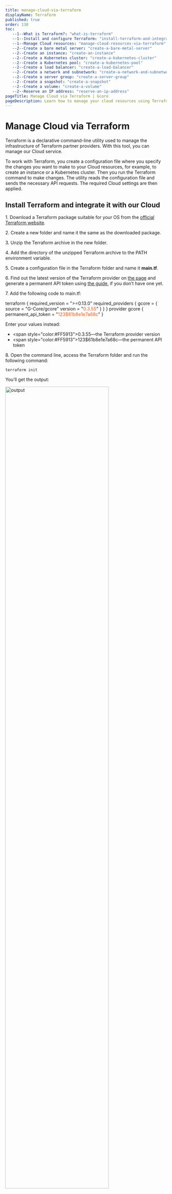```yaml
---
title: manage-cloud-via-terraform
displayName: Terraform
published: true
order: 130
toc:
   --1--What is Terraform?: "what-is-terraform"
   --1--Install and configure Terraform: "install-terraform-and-integrate-it-with-our-cloud"
   --1--Manage Cloud resources: "manage-cloud-resources-via-terraform"
   --2--Create a bare metal server: "create-a-bare-metal-server"
   --2--Create an instance: "create-an-instance"
   --2--Create a Kubernetes cluster: "create-a-kubernetes-cluster"
   --2--Create a Kubernetes pool: "create-a-kubernetes-pool"
   --2--Create a load balancer: "create-a-load-balancer"
   --2--Create a network and subnetwork: "create-a-network-and-subnetwork"
   --2--Create a server group: "create-a-server-group"
   --2--Create a snapshot: "create-a-snapshot"
   --2--Create a volume: "create-a-volume"
   --2--Reserve an IP address: "reserve-an-ip-address"
pageTitle: Manage Cloud via Terraform | Gcore
pageDescription: Learn how to manage your cloud resources using Terraform. Follow the guide to install Terraform and create VMs, K8s clusters, load balancers, and more.
---
```

# Manage Cloud via Terraform

Terraform is a declarative command-line utility used to manage the infrastructure of Terraform partner providers. With this tool, you can manage our Cloud service.

To work with Terraform, you create a configuration file where you specify the changes you want to make to your Cloud resources, for example, to create an instance or a Kubernetes cluster. Then you run the Terraform command to make changes. The utility reads the configuration file and sends the necessary API requests. The required Cloud settings are then applied.

## Install Terraform and integrate it with our Cloud

1\. Download a Terraform package suitable for your OS from the <a href="https://terraform.io/downloads" target="_blank">official Terraform website</a>.

2\. Create a new folder and name it the same as the downloaded package.

3\. Unzip the Terraform archive in the new folder.

4\. Add the directory of the unzipped Terraform archive to the PATH environment variable.

5\. Create a configuration file in the Terraform folder and name it **main.tf**.

6\. Find out the latest version of the Terraform provider on <a href="https://registry.terraform.io/providers/G-Core/gcore/latest" target="_blank">the page</a> and generate a permanent API token using <a href="https://gcore.com/docs/account-settings/create-use-or-delete-a-permanent-api-token" target="_blank">the guide</a>, if you don’t have one yet.

7\. Add the following code to main.tf:

<code-block>
terraform {
  required_version = ">=0.13.0"
  required_providers {
    gcore = {
      source = "G-Core/gcore"
      version = "<span style="color:#FF5913">0.3.55</span>"
   }
  }
}
provider gcore {
  permanent_api_token = "<span style="color:#FF5913">123$61b8e1e7a68c</span>"
}
</code-block>

Enter your values instead:

- <span style="color:#FF5913">0.3.55</span>—the Terraform provider version  
- <span style="color:#FF5913">123$61b8e1e7a68c</span>—the permanent API token

8\. Open the command line, access the Terraform folder and run the following command:

```
terraform init
```

You’ll get the output:

<img src="https://assets.gcore.pro/docs/cloud/manage-cloud-via-terraform/12966689446417.png" alt="output" width="80%">

This means Terraform has been successfully downloaded and installed, and you can start working with it.

## Manage Cloud resources via Terraform

If you have already worked with Terraform, you can use this abridged guide on how to manage Gcore Cloud resources:

1\. Go to the Terraform documentation, click **Resources**, and copy the necessary code to main.tf.

2\. Customize values in the code.

3\. Run the following command to preview the expected changes:

```
terraform plan
```

4\. Run the following command to apply these changes:

```
terraform apply
```

You can also use our step-by-step guides below.

### Create a bare metal server

1\. Open the **main.tf** file where you configured the Gcore provider for Terraform.

2\. Copy the code below to the file and customize the highlighted values:

<code-block>
provider gcore {
  permanent_api_token = "<span style="color:#FF5913">251$d3361.............1b35f26d8</span>"
}
resource "gcore_baremetal" "<span style="color:#FF5913">bm</span>" {
  name       = "<span style="color:#FF5913">baremetal_example</span>"
  flavor_id  = "<span style="color:#FF5913">bm1-infrastructure-small</span>"
  interface {
      type = "<span style="color:#FF5913">external</span>"
              <span style="color:#FF5913">is_parent = "true"</span>
  }
}
</code-block>

3\. Configure your bare metal server.

* Specify "flavor_id".

* Configure “interface”.
  
  Select the interface "type": "external", "subnet", "any_subnet", or "reserved_fixed_ip".  
    - If you select "subnet", specify the "network_ID" and "subnetwork_ID".  
    - If you select "anu_subnet", specify the "network_ID".  
    - If you select "reserved_fixed_ip", specify the "port_id".
  
  (optional) Add <span style="color:#FF5913">is_parent = "true"</span> to ensure the interface cannot be detached and is always connected first.
  
  (optional) Specify "order" to set the order in which interfaces will be attached.

* (optional) Specify "app_config" to set parameters for the application template from the marketplace.

* (optional) Specify the "image_id" or "apptemplate_id".

* (optional) Specify the "keypair_name".

* (optional) Specify the "name" of the server.

* (optional) Specify the "region_id" and "region_name".

* (optional) Specify the "project_id" and "project_name".

* (optional) Specify the "metadata_map": "key" and "value".

* (optional) Specify "username" and/or "password".

4\. Save changes in the file.

5\. Run the following command from the Terraform directory to preview the changes:

```
terraform plan
```

If the code contains an error, the output will show it.

6\. Run the following command to apply the changes:

```
terraform apply
```

Terraform will ask you to confirm the action. Enter "yes".

### Create an instance

1\. Open the main.tf file where you configured the Gcore provider for Terraform.

2\. Copy the code to the file and customize the highlighted values:

<code-block>
provider gcore {
  permanent_api_token = "<span style="color:#FF5913">251$d3361.............1b35f26d8</span>"
}  
resource "gcore_reservedfixedip" "<span style="color:#FF5913">fixed_ip</span>" {
  type             = "ip_address"
  network_id       = "<span style="color:#FF5913">faf6507b-1ff1-4ebf-b540-befd5c09fe06</span>"
  fixed_ip_address = "<span style="color:#FF5913">192.168.13.6</span>"
  is_vip           = <span style="color:#FF5913">false</span>
}
resource "gcore_volume" "first_volume" {
  name       = "<span style="color:#FF5913">boot volume</span>"
  type_name  = "<span style="color:#FF5913">ssd_hiiops</span>"
  size       = <span style="color:#FF5913">10</span>
  image_id   = "<span style="color:#FF5913">6dc4e061-6fab-41f3-91a3-0ba848fb32d9</span>"
}
resource "gcore_floatingip" "<span style="color:#FF5913">fip</span>" {
  fixed_ip_address = <span style="color:#FF5913">gcore_reservedfixedip.fixed_ip.fixed_ip_address</span>
  port_id          = <span style="color:#FF5913">gcore_reservedfixedip.fixed_ip.port_id</span>
}
resource "gcore_instance" "<span style="color:#FF5913">v</span>" {
  name       = "<span style="color:#FF5913">hello</span>"
  flavor_id  = "<span style="color:#FF5913">g1-standard-1-2</span>"
  volume {
    source     = "existing-volume"
    volume_id  = <span style="color:#FF5913">gcore_volume.first_volume.id</span>
    boot_index = <span style="color:#FF5913">0</span>
  }
  interface {
    type            = "<span style="color:#FF5913">reserved_fixed_ip</span>"
    port_id         = <span style="color:#FF5913">gcore_reservedfixedip.fixed_ip.port_id</span>
    fip_source      = "<span style="color:#FF5913">existing</span>"
    existing_fip_id = <span style="color:#FF5913">gcore_floatingip.fip.id</span>
    security_groups = <span style="color:#FF5913">["ada84751-fcca-4491-9249-2dfceb321616"]</span>
  }
}
</code-block>

3\. Configure resources required for the instance: [a reserved IP address](https://gcore.com/docs/cloud/manage-cloud-via-terraform#reserve-an-ip-address), [network](https://gcore.com/docs/cloud/manage-cloud-via-terraform#create-a-network-and-subnetwork), [subnetwork](https://gcore.com/docs/cloud/manage-cloud-via-terraform#create-a-network-and-subnetwork), [volume](https://gcore.com/docs/cloud/manage-cloud-via-terraform#create-a-volume).

4\. Configure the instance.

* Specify "flavor_id".

* Select the interface "type": "external", "subnet", "any_subnet", or "reserved_fixed_ip".     
  - If you select "subnet", specify the "network_ID" and "subnetwork_ID".  
  - If you select "anu_subnet", specify the "network_ID".  
  - If you select "reserved_fixed_ip", specify the "port_id".
  - (optional) Add is_parent = "true" to ensure the interface cannot be detached and is always connected first.
  - (optional) Specify order to set the order in which interfaces will be attached.

* Configure "volume".

  - Specify "source = existing-volume" and the "volume_id". Optionally, you can specify the size of the existing volume in GB.
  - (optional) Specify the "boot_index". If "boot_index = 0", the volume cannot be detached.
  - (optional) Specify the "type_name": "standard", "ssd_hiiops", "cold", or "ultra".

* (optional) Add "allow_app_ports = true" to allow application ports for instances created from marketplace templates.

* (optional) Specify "configuration" to set parameters for the application template from the marketplace: "key" and "value".

* (optional) Specify the "keypair_name".

* (optional) Specify the "metadata_map": "key" and "value".

* (optional) Specify the "name" of the instance.

* (optional) Specify "username" and "password".

* (optional) Specify the "region_id" and "region_name".

* (optional) Specify the "project_id" and "project_name".

* (optional) Specify the "security_group" to add firewalls.

5\. Save changes in the file.

6\. Run the following command from the Terraform directory to preview the expected changes:

```
terraform plan
```

If the code contains an error, the output will describe it.

7\. Run the following command to apply the changes:

```
terraform apply
```

Terraform will ask you to confirm the action. Enter "yes".

### Create a Kubernetes cluster

1\. Open the main.tf file where you configured the Gcore provider for Terraform.

2\. Copy the code below to the file and customize the highlighted values:

<code-block>
provider gcore {
  permanent_api_token = "<span style="color:#FF5913">251$d3361.............1b35f26d8</span>"
}
resource "gcore_k8s" "v" {
  name          = "<span style="color:#FF5913">kluster_example</span>"
  fixed_network = "<span style="color:#FF5913">6bf878c1-1ce4-47c3-a39b-6b5f1d79bf25</span>"
  fixed_subnet  = "<span style="color:#FF5913">dc3a3ea9-86ae-47ad-a8e8-79df0ce04839</span>"
  pool {
    name               = "<span style="color:#FF5913">pool_example</span>"
    flavor_id          = "<span style="color:#FF5913">g1-standard-1-2</span>"
    min_node_count     = <span style="color:#FF5913">1</span>
    max_node_count     = <span style="color:#FF5913">2</span>
    node_count         = <span style="color:#FF5913">1</span>
    docker_volume_size = <span style="color:#FF5913">2</span>
  }
}
</code-block>

3\. Configure the cluster.

* Specify “name”.

* Specify the “fixed_network” of the cluster.

* Specify the “fixed_subnet” and make sure the subnet has a router.

* Specify the “keypair”.

* (optional) Specify the “region_id” and “region_name”.

* (optional) Specify the “project_id” and “project_name”.

* (optional) Add ```auto_healing_enabled = "true"``` to allow automatic recovery of failed nodes.

* (optional) Add ```external_dns_enabled = "true"``` if you want to enable external DNS.

* Configure the pool, a set of cluster nodes with the same specifications.

  - Specify “name”.
  - Specify “flavor_id”.
  - Specify the “min_node_count” for autoscaling.
  - Specify the “max_node_count” for autoscaling.
  - Specify the “node_count”. This is the initial number of nodes to be deployed.
  - (optional) Specify the “docker_volume_size” in GB.
  - (optional) Select “docker_volume_type”: “standard”, “ssd_hiiops”, “cold”, or “ultra”.

4\. Save changes in the file.

5\. Run the following command from the Terraform directory to preview the expected changes:

```
terraform plan
```

If the code contains an error, the output will show it.

6\. Run the following command to apply the changes:

```
terraform apply
```

Terraform will ask you to confirm the action. Enter “yes”.

### Create a Kubernetes pool

1\. Open the main.tf file where you configured the Gcore provider for Terraform.

2\. Copy the code below to the file and customize the highlighted values:

<code-block>
provider gcore {
  permanent_api_token = "<span style="color:#FF5913">251$d3361.............1b35f26d8</span>"
}
resource "gcore_k8s_pool" "v" {
  cluster_id         = "<span style="color:#FF5913">6bf878c1-1ce4-47c3-a39b-6b5f1d79bf25</span>"
  name               = "<span style="color:#FF5913">pool_example</span>"
  flavor_id          = "<span style="color:#FF5913">g1-standard-1-2</span>"
  min_node_count     = <span style="color:#FF5913">1</span>
  max_node_count     = <span style="color:#FF5913">2</span>
  node_count         = <span style="color:#FF5913">1</span>
  docker_volume_size = <span style="color:#FF5913">2</span>
}
</code-block>

3\. Configure the pool.

* Specify the “cluster_id” within which you want to create the pool.

* Specify the “name” of your pool.

* Specify “flavor_id”.

* Specify the “min_node_count” for autoscaling.

* Specify the “max_node_count” for autoscaling.

* Specify the “node_count”. This is the initial number of nodes to be deployed.

* (optional) Specify the “docker_volume_size” in GB.

* (optional) Select “docker_volume_type”: “standard”, “ssd_hiiops”, “cold”, or “ultra”.

* (optional) Specify the “region_id” and “region_name”.

* (optional) Specify the “project_id” and “project_name”.

4\. Save changes in the file.

5\. Run the following command from the Terraform directory to preview the expected changes:

```
terraform plan
```

If the code contains an error, the output will show it.

6\. Run the following command to apply the changes:

```
terraform apply
```

Terraform will ask you to confirm the action. Enter “yes”.

### Create a load balancer

This section explains how to create a load balancer with a pool, listener, and member.

1\. Open the main.tf file where you configured the Gcore provider for Terraform.

2\. Copy the code below to the file and customize the highlighted values:

<code-block>
provider gcore {
  permanent_api_token = "<span style="color:#FF5913">251$d3361.............1b35f26d8</span>"
}
resource "gcore_loadbalancerv2" "<span style="color:#FF5913">lb</span>" {
  <span style="color:#FF5913">project_id = 1</span>
  <span style="color:#FF5913">region_id  = 1</span>
  name       = "<span style="color:#FF5913">lb_example</span>"
  flavor     = "<span style="color:#FF5913">lb1-1-2</span>"
}
resource "gcore_lblistener" "<span style="color:#FF5913">listener</span>" {
  name            = "<span style="color:#FF5913">listener_example</span>"
  protocol        = "<span style="color:#FF5913">TCP</span>"
  protocol_port   = <span style="color:#FF5913">36621</span>
  loadbalancer_id = <span style="color:#FF5913">gcore_loadbalancerv2.lb.id</span>
}
resource "gcore_lbpool" "<span style="color:#FF5913">pl</span>" {
  name            = "<span style="color:#FF5913">test_pool</span>"
  protocol        = "<span style="color:#FF5913">HTTP</span>"
  lb_algorithm    = "<span style="color:#FF5913">LEAST_CONNECTIONS</span>"
  loadbalancer_id = <span style="color:#FF5913">gcore_loadbalancer.lb.id</span>
  listener_id     = <span style="color:#FF5913">gcore_loadbalancer.lb.listener.0.id</span>
  <span style="color:#FF5913">health_monitor {
    type        = "PING"
    delay       = 60
    max_retries = 5
    timeout     = 10
  }</span>
  <span style="color:#FF5913">session_persistence {
    type        = "APP_COOKIE"
    cookie_name = "test_new_cookie"
  }</span>
}
resource "gcore_lbmember" "lbm" {
  pool_id       = <span style="color:#FF5913">gcore_lbpool.pl.id</span>
  address       = "<span style="color:#FF5913">10.10.2.15</span>"
  protocol_port = <span style="color:#FF5913">8081</span>
  weight        = <span style="color:#FF5913">5</span>
}
</code-block>

3\. Configure the load balancer.

* Specify the “name” of your load balancer.

* Specify “flavor”.

* (optional) Specify the “region_id” and “region_name”.

* (optional) Specify the “project_id” and “project_name”.

* (optional) Specify the “vip_port_id” or “vip_network_id”.

* (optional) Specify the “vip_subnet_id”.

4\. Configure the listener.

* Specify “name”.

* Select “protocol”: “HTTP”, “HTTPS”, “TCP”, “UDP”, or “TERMINATED_HTTPS”. If you select “TERMINATED_HTTPS”, specify the “secret_id”.

* Specify the “protocol_port”.

* Specify the “loadbalancer_id”.

* (optional) Add ```insert_x_forward = "true"``` to identify an original IP address of a client connecting to a web server via a load

* (optional) Specify the “region_id” and “region_name”.

* (optional) Specify the “project_id” and “project_name”.

5\. Configure the pool.

* Specify “name”.

* Select “protocol”: “HTTP”, “HTTPS”, “TCP”, or “UDP”.

* Select “lb_algorithm”: “ROUND_ROBIN”, “LEAST_CONNECTIONS”, “SOURCE_IP”, or  “SOURCE_IP_PORT”.

* (optional) Add “health_monitor”.

  *   Select “type”: “HTTP”, “HTTPS”, “PING”, “TCP”, “TLS-HELLO”, or “UPD-CONNECT”.
  *   Specify the “delay” in seconds to set the time between sending probe requests to pool members.
  *   Specify the “max_tertires” to set the number of successful probes required to switch a member to the ONLINE state.
  *   Specify the “timeout” in seconds to set the maximum time to connect.
  *   (optional) Select “http_method”: “CONNECT”, “DELETE”, “GET”, “HEAD”, “OPTIONS”, “PATCH”, “POST”, “PUT”, or “TRACE”.
  *   (optional) Specify the “max_retrieve_down” to set the threshold of failures required to switch a member to the ERROR state.
  *   (optional) Specify “expected_codes”
  *   (optional) Specify the “url_path”

* (optional) Specify the “listener_id”.

* (optional) Specify the “loadbalancer_id”.

* (optional) Specify the “region_id” and “region_name”.

* (optional) Specify the “project_id” and “project_name”.

* (optional) Add “session_persistence”.

  *   Select “type”: “APP_COOKIE”, “HTTP_COOKIE”  
      If you select “APP_COOKIE” or “HTTP_COOKIE”, specify the “cookie_name”.  
      If you select “SOURCE_IP”, specify the “persistence_granularity” (for UDP ports only).
  *   (optional) Specify the “persistence_timeout”.

6\. Configure the member.

* Specify the IP “address”.

* Specify the “pool_id”.

* Specify the “protocol_port”.

* Specify the “instance_id” or “subnet_id”.

* (optional) Specify member “weight” from 0 to 256.

7\. Save changes in the file.

8\. Run the following command from the Terraform directory to preview the expected changes:

```
terraform plan
```

If the code contains an error, the output will show it.

9\. Run the following command to apply the changes:

```
terraform apply
```

Terraform will ask you to confirm the action. Enter “yes”.

### Create a network and subnetwork

1\. Open the main.tf file where you configured the Gcore provider for Terraform.

2\. Copy the code below to the file and customize the highlighted values:

<code-block>
provider gcore {
  permanent_api_token = "<span style="color:#FF5913">251$d3361.............1b35f26d8</span>"
}
resource "gcore_network" "<span style="color:#FF5913">network</span>" {
  name       = "<span style="color:#FF5913">network_example</span>"
  <span style="color:#FF5913">mtu        = 1450</span>
  <span style="color:#FF5913">type       = "vlan"</span>
}
</code-block>

3\. Configure the network.

* Specify “name”.

* (optional) Add ```create_router = "false"``` to remove the external router from the network. Otherwise, the external router will be added by default.

* (optional) Add ```type = "vlan"```. Otherwise, a “vxlan” network will be created by default.

* (optional) Specify the “region_id” and “region_name”.

* (optional) Specify the “project_id” and “project_name”.

4\. If you don’t need a subnetwork, skip to Step 6. To create a subnetwork, add the code below and customize the highlighted values:

<code-block>
resource "gcore_subnet" "<span style="color:#FF5913">subnet</span>" {
  name            = "<span style="color:#FF5913">subnet_example</span>"
  cidr            = "<span style="color:#FF5913">192.168.10.0/24</span>"
  network_id      = <span style="color:#FF5913">gcore_network.network.id</span>
}
</code-block>

5\. Configure the subnetwork.

* Specify the “name” of the subnetwork.

* Specify the “cidr”.  

  - Select the IP address from the ranges: 10.0.0.0–10.255.255.255, 172.16.0.0–172.31.255.255, and 192.168.0.0–192.168.255.255.
  - Select the subnet mask from 16 to 24.

* Specify the “network_id” within which you want to create the subnet.

* (optional) Add ```connect_to_network_router = "true"``` if you want your subnetwork to be accessible for public networks through an external router. If not, add ```connect_to_network_router = "false"```. The default value is “true”.

* (optional) Add the “gateway_ip” of an external router, if any.

* (optional) Specify “dns_nameservers”.

* (optional) Add “host_routes”.

  - Specify the “destination”, the CIDR of the target subnetwork.
  - Specify the “nexthop”, the IPv4 address to forward traffic to if its destination IP matches the “destination” CIDR.

* (optional) Add “enable_dhcp = false” to disable DHCP. Otherwise, DHCP will be enabled by default.

* (optional) Specify the “region_id” and “region_name”.

* (optional) Specify the “project_id” and “project_name”.

6\. Save changes in the file.

7\. Run the following command from the Terraform directory to preview the expected changes:

```
terraform plan
```

If the code contains an error, the output will show it.

8\. Run the following command to apply the changes:

```
terraform apply
```

Terraform will ask you to confirm the action. Enter “yes”.

### Create a server group

1\. Open the main.tf file where you configured the Gcore provider for Terraform.

2\. Copy the code below to the file and customize the highlighted values:

<code-block>
provider gcore {
  permanent_api_token = "<span style="color:#FF5913">251$d3361.............1b35f26d8</span>"
}
resource "gcore_servergroup" "<span style="color:#FF5913">default</span>" {
  name       = "<span style="color:#FF5913">server_group_example</span>"
  policy     = "<span style="color:#FF5913">affinity</span>"
  region_id  = <span style="color:#FF5913">1</span>
  project_id = <span style="color:#FF5913">1</span>
}
</code-block>

3\. Configure the server group.

* Specify “name”.

* Select the ```policy: use "affinity"``` to run your servers on one physical server or "anti-affinity" to run your servers on different physical servers.

* (optional) Specify the “region_id” and “region_name”.

* (optional) Specify the “project_id” and “project_name”.

4\. Save changes in the file.

5\. Run the following command from the Terraform directory to preview the expected changes:

```
terraform plan
```

If the code contains an error, the output will show it.

6\. Run the following command to apply the changes:

```
terraform apply
```

Terraform will ask you to confirm the action. Enter “yes”.

### Create a snapshot

1\. Open the main.tf file where you configured the Gcore provider for Terraform.

2\. Copy the code below to the file and customize the highlighted values:

<code-block>
provider gcore {
  permanent_api_token = "<span style="color:#FF5913">251$d3361.............1b35f26d8</span>"
}
resource "gcore_snapshot" "<span style="color:#FF5913">snapshot</span>" {
  project_id  = <span style="color:#FF5913">1</span>
  region_id   = <span style="color:#FF5913">1</span>
  name        = "<span style="color:#FF5913">snapshot_example</span>"
  volume_id   = "<span style="color:#FF5913">28e9edcb-1593-41fe-971b-da729c6ec301</span>"
}
</code-block>

3\. Configure the snapshot.

* Specify “name”.

* Specify the “volume_id”.

* (optional) Add a “description”.

* (optional) Specify the “region_id” and “region_name”.

* (optional) Specify the “project_id” and “project_name”.

4\. Save changes in the file.

5\. Run the following command from the Terraform directory to preview the expected changes:

```
terraform plan
```

If the code contains an error, the output will describe it.

6\. Run the following command to apply the changes:

```
terraform apply
```

Terraform will ask you to confirm the action. Enter “yes”.

### Create a volume

1\. Open the main.tf file where you configured the Gcore provider for Terraform.

2\. Copy the code below to the file and customize:

<code-block>
provider gcore {
  permanent_api_token = "<span style="color:#FF5913">251$d3361.............1b35f26d8</span>"
}
resource "gcore_volume" "<span style="color:#FF5913">volume</span>" {
  name       = "<span style="color:#FF5913">volume_example</span>"
  type_name  = "<span style="color:#FF5913">standard</span>"
  size       = <span style="color:#FF5913">1</span>
}
</code-block>

3\. Configure the volume.

* Specify “name”.

* Specify the “snapshot_id” or “image_id”.

* (optional) Specify the “size” of your volume in GB.

* (optional) Select the “type_name”: “standard”, “ssd_hiiops”, “cold”, or “ultra”.

* (optional) Specify the “region_id” and “region_name”.

* (optional) Specify the “project_id” and “project_name”.

4\. Save changes in the file.

5\. Run the following command from the Terraform directory to preview the expected changes:

```
terraform plan
```

If the code contains an error, the output will show it.

6\. Run the following command to apply the changes:

```
terraform apply
```

Terraform will ask you to confirm the action. Enter “yes”.

### Reserve an IP address

1\. Open the main.tf file where you configured the Gcore provider for Terraform.

2\. Copy the code below to the file and customize the highlighted values:

<code-block>
provider gcore {
  permanent_api_token = "<span style="color:#FF5913">251$d3361.............1b35f26d8</span>"
}
resource "gcore_reservedfixedip" "<span style="color:#FF5913">fixed_ip</span>" {
  project_id       = <span style="color:#FF5913">1</span>
  region_id  = <span style="color:#FF5913">1</span>
  type       = "<span style="color:#FF5913">external</span>"
  is_vip       = <span style="color:#FF5913">false</span>
}
</code-block>

3\. Configure the reserved IP address.

* Specify the “type": “subnet”, “any_subnet”, “external”, or “ip_address”.

* Specify if you want to use the reserved IP address as a virtual IP (VIP) address (“is_vip = true”) or not (“is_vip = false”). For more details, refer to this article: <a href="https://gcore.com/docs/cloud/networking/ip-address/create-and-configure-a-virtual-ip-vip-address" target="_blank">Create and configure a virtual IP address</a>.

* (optional) Add “allowe_access_pairs” to assign one VIP to multiple machines. Specify the “ip_address” and “mac_address”.

* (optional) Specify the “network_id” and/or “subnet_id” to attach the IP address to a specific network or subnetwork.

* (optional) Specify the “region_id” and “region_name”.

* (optional) Specify the “project_id” and “project_name”.

4\. Save changes in the file.

5\. Run the following command from the Terraform directory to preview the expected changes:

```
terraform plan
```

If the code contains an error, the output will describe it.

6\. Run the following command to apply the changes:

```
terraform apply
```

Terraform will ask you to confirm the action. Enter “yes”.
